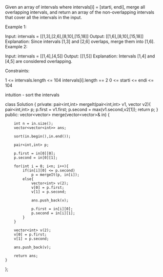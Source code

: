 Given an array of intervals where intervals[i] = [starti, endi], merge all overlapping intervals, and return an array of the non-overlapping intervals that cover all the intervals in the input.

 

Example 1:

Input: intervals = [[1,3],[2,6],[8,10],[15,18]]
Output: [[1,6],[8,10],[15,18]]
Explanation: Since intervals [1,3] and [2,6] overlaps, merge them into [1,6].
Example 2:

Input: intervals = [[1,4],[4,5]]
Output: [[1,5]]
Explanation: Intervals [1,4] and [4,5] are considered overlapping.
 

Constraints:

1 <= intervals.length <= 104
intervals[i].length == 2
0 <= starti <= endi <= 104

intuition - sort the intervals

class Solution {
private:
    pair<int,int> mergeIt(pair<int,int> v1, vector<int> v2){
        pair<int,int> p;
        p.first = v1.first;
        p.second = max(v1.second,v2[1]);
        return p;
    }
public:
    vector<vector<int>> merge(vector<vector<int>>& in) {
        
        int n = in.size();
        vector<vector<int>> ans;
        
        sort(in.begin(),in.end());
        
        pair<int,int> p;
        
        p.first = in[0][0];
        p.second = in[0][1];
        
        for(int i = 0; i<n; i++){
            if(in[i][0] <= p.second)
                p = mergeIt(p, in[i]);
            else{
                vector<int> v(2);
                v[0] = p.first;
                v[1] = p.second;

                ans.push_back(v);

                p.first = in[i][0];
                p.second = in[i][1];
            }
        }
        
        vector<int> v(2);
        v[0] = p.first;
        v[1] = p.second;
        
        ans.push_back(v);
        
        return ans;
    }
};
